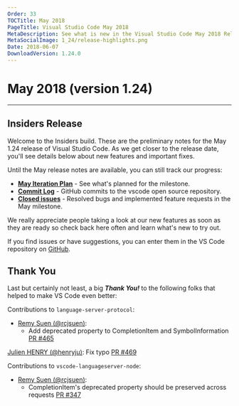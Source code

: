 ```yaml
---
Order: 33
TOCTitle: May 2018
PageTitle: Visual Studio Code May 2018
MetaDescription: See what is new in the Visual Studio Code May 2018 Release (1.24)
MetaSocialImage: 1_24/release-highlights.png
Date: 2018-06-07
DownloadVersion: 1.24.0
---
```

# May 2018 (version 1.24)

<!-- DOWNLOAD_LINKS_PLACEHOLDER -->

---

## Insiders Release

Welcome to the Insiders build. These are the preliminary notes for the May 1.24 release of Visual Studio Code. As we get closer to the release date, you'll see details below about new features and important fixes.

Until the May release notes are available, you can still track our progress:

* **[May Iteration Plan](https://github.com/Microsoft/vscode/issues/49327)** - See what's planned for the milestone.
* **[Commit Log](https://github.com/Microsoft/vscode/commits/master)** - GitHub commits to the vscode open source repository.
* **[Closed issues](https://github.com/Microsoft/vscode/milestone/67?closed=1)** - Resolved bugs and implemented feature requests in the May milestone.

We really appreciate people taking a look at our new features as soon as they are ready so check back here often and learn what's new to try out.

If you find issues or have suggestions, you can enter them in the VS Code repository on [GitHub](https://github.com/Microsoft/vscode/issues).


## Thank You

Last but certainly not least, a big *__Thank You!__* to the following folks that helped to make VS Code even better:

Contributions to `language-server-protocol`:

* [Remy Suen (@rcjsuen)](https://github.com/rcjsuen):
  * Add deprecated property to CompletionItem and SymbolInformation [PR #465](https://github.com/Microsoft/language-server-protocol/pull/465)

[Julien HENRY (@henryju)](https://github.com/henryju): Fix typo [PR #469](https://github.com/Microsoft/language-server-protocol/pull/469)

Contributions to `vscode-languageserver-node`:

* [Remy Suen (@rcjsuen)](https://github.com/rcjsuen):
  * CompletionItem's deprecated property should be preserved across requests [PR #347](https://github.com/Microsoft/vscode-languageserver-node/pull/347)

<!-- In-product release notes styles.  Do not modify without also modifying regex in gulpfile.common.js -->
<a id="scroll-to-top" role="button" aria-label="scroll to top" href="#"><span class="icon"></span></a>
<link rel="stylesheet" type="text/css" href="css/inproduct_releasenotes.css"/>